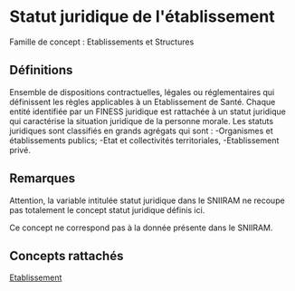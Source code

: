 # Statut juridique de l'établissement 
<!-- SPDX-License-Identifier: MPL-2.0 -->

Famille de concept : Etablissements et Structures

## Définitions

Ensemble de dispositions contractuelles, légales ou réglementaires qui définissent les règles applicables à un Etablissement de Santé. Chaque entité identifiée par un FINESS juridique est rattachée à un statut juridique qui caractérise la situation juridique de la personne morale. Les statuts juridiques sont classifiés en grands agrégats qui sont :
-Organismes et établissements publics;
-Etat et collectivités territoriales,
-Etablissement privé.

## Remarques

Attention, la variable intitulée statut juridique dans le SNIIRAM ne recoupe pas totalement le concept statut juridique définis ici.

Ce concept ne correspond pas à la donnée présente dans le SNIIRAM.

## Concepts rattachés

[Etablissement](etablissement.md)

